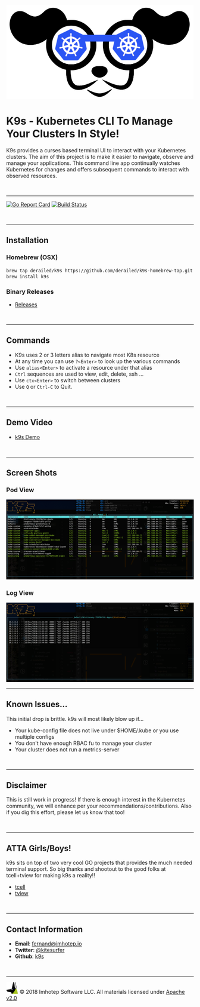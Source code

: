 <img src="assets/k9s.png">

# K9s - Kubernetes CLI To Manage Your Clusters In Style!

K9s provides a curses based terminal UI to interact with your Kubernetes clusters.
The aim of this project is to make it easier to navigate, observe and manage
your applications. This command line app continually watches Kubernetes
for changes and offers subsequent commands to interact with observed resources.


<br/>

---

[![Go Report Card](https://goreportcard.com/badge/github.com/derailed/k9s)](https://goreportcard.com/report/github.com/derailed/k9s)
[![Build Status](https://travis-ci.org/derailed/k9s.svg?branch=master)](https://travis-ci.org/derailed/k9s)


<br/>

---
## Installation

### Homebrew (OSX)

```shell
brew tap derailed/k9s https://github.com/derailed/k9s-homebrew-tap.git
brew install k9s
```

### Binary Releases

- [Releases](https://github.com/derailed/k9s/releases)


<br/>

---
## Commands

+ K9s uses 2 or 3 letters alias to navigate most K8s resource
+ At any time you can use `?<Enter>` to look up the various commands
+ Use `alias<Enter>` to activate a resource under that alias
+ `Ctrl` sequences are used to view, edit, delete, ssh ...
+ Use `ctx<Enter>` to switch between clusters
+ Use `Q` or `Ctrl-C` to Quit.

<br/>

---
## Demo Video

+ [k9s Demo](https://youtu.be/k7zseUhaXeU)


<br/>

---
## Screen Shots

### Pod View

<img src="assets/screen_1.png">

### Log View

<img src="assets/screen_2.png">

<br/>

---
## Known Issues...

This initial drop is brittle. k9s will most likely blow up if...

+ Your kube-config file does not live under $HOME/.kube or you use multiple configs
+ You don't have enough RBAC fu to manage your cluster
+ Your cluster does not run a metrics-server

<br/>

---
## Disclaimer

This is still work in progress! If there is enough interest in the Kubernetes
community, we will enhance per your recommendations/contributions. Also if you
dig this effort, please let us know that too!

<br/>

---
## ATTA Girls/Boys!

k9s sits on top of two very cool GO projects that provides the much needed terminal
support. So big thanks and shootout to the good folks at tcell+tview for
making k9s a reality!!

+ [tcell](https://github.com/gdamore/tcell)
+ [tview](https://github.com/rivo/tview)


<br/>

---
## Contact Information

+ **Email**:   fernand@imhotep.io
+ **Twitter**: [@kitesurfer](https://twitter.com/kitesurfer?lang=en)
+ **Github**:  [k9s](https://github.com/derailed/k9s)
<br/>

---
<img src="assets/imhotep_logo.png" width="32" height="auto"/> © 2018 Imhotep Software LLC.
All materials licensed under [Apache v2.0](http://www.apache.org/licenses/LICENSE-2.0)